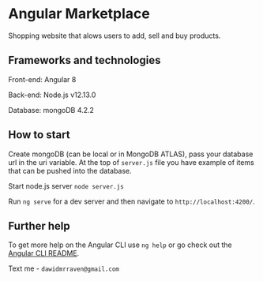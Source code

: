 # Angular Marketplace

Shopping website that alows users to add, sell and buy products. 



## Frameworks and technologies

Front-end: Angular 8

Back-end: Node.js v12.13.0

Database: mongoDB 4.2.2

## How to start

Create mongoDB (can be local or in MongoDB ATLAS), pass your database url in the uri variable. At the top of `server.js` file you
have example of items that can be pushed into the database.

Start node.js server `node server.js`

Run `ng serve` for a dev server and then navigate to `http://localhost:4200/`.

## Further help

To get more help on the Angular CLI use `ng help` or go check out the [Angular CLI README](https://github.com/angular/angular-cli/blob/master/README.md).

Text me - `dawidmrraven@gmail.com`
